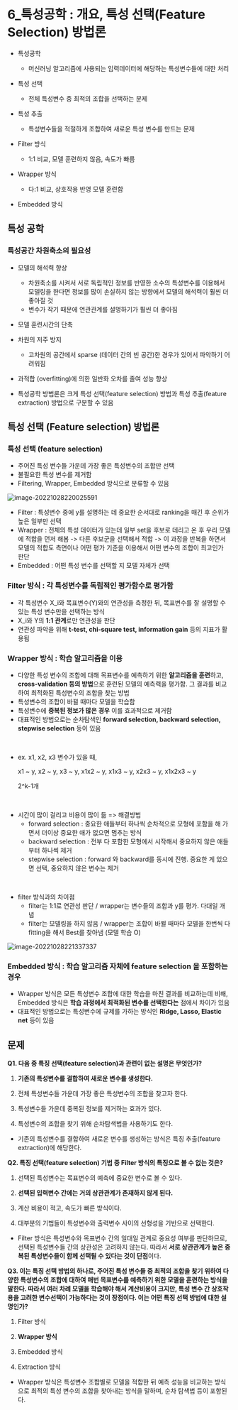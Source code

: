 # 6_특성공학 : 개요, 특성 선택(Feature Selection) 방법론

- 특성공학
  - 머신러닝 알고리즘에 사용되는 입력데이터에 해당하는 특성변수들에 대한 처리



- 특성 선택
  - 전체 특성변수 중 최적의 조합을 선택하는 문제



- 특성 추출
  -  특성변수들을 적절하게 조합하여 새로운 특성 변수를 만드는 문제 



- Filter 방식
  - 1:1 비교, 모델 훈련하지 않음, 속도가 빠름
- Wrapper 방식
  - 다:1 비교, 상호작용 반영 모델 훈련함
- Embedded 방식



## 특성 공학

### 특성공간 차원축소의 필요성

- 모델의 해석력 향상
  -  차원축소를 시켜서 서로 독립적인 정보를 반영한 소수의 특성변수를 이용해서 모델링을 한다면 정보를 많이 손실하지 않는 방향에서 모델의 해석력이 훨씬 더 좋아질 것
  - 변수가 작기 때문에 연관관계를 설명하기가 훨씬 더 좋아짐
- 모델 훈련시간의 단축
- 차원의 저주 방지
  - 고차원의 공간에서 sparse (데이터 간의 빈 공간)한 경우가 있어서 파악하기 어려워짐
- 과적합 (overfitting)에 의한 일반화 오차를 줄여 성능 향상



- 특성공학 방법론은 크게 특성 선택(feature selection) 방법과 특성 추출(feature extraction) 방법으로 구분할 수 있음



## 특성 선택 (Feature selection) 방법론

### 특성 선택 (feature selection)

- 주어진 특성 변수들 가운데 가장 좋은 특성변수의 조합만 선택
- 불필요한 특성 변수를 제거함
- Filtering, Wrapper, Embedded 방식으로 분류할 수 있음



![image-20221028220025591](C:/Users/yes47/AppData/Roaming/Typora/typora-user-images/image-20221028220025591.png)

- Filter : 특성변수 중에 y를 설명하는 데 중요한 순서대로 ranking을 매긴 후 순위가 높은 일부만 선택
- Wrapper : 전체의 특성 데이터가 있는데 일부 set을 후보로 데리고 온 후 우리 모델에 적합을 먼저 해봄 -> 다른 후보군을 선택해서 적합 -> 이 과정을 반복을 하면서 모델의 적합도 측면이나 어떤 평가 기준을 이용해서 어떤 변수의 조합이 최고인가 판단
- Embedded : 어떤 특성 변수를 선택할 지 모델 자체가 선택 



### Filter 방식 : 각 특성변수를 독립적인 평가함수로 평가함

- 각 특성변수 X_i와 목표변수(Y)와의 연관성을 측정한 뒤, 목표변수를 잘 설명할 수 있는 특성 변수만을 선택하는 방식
- X_i와 Y의 **1:1 관계**로만 연관성을 판단
- 연관성 파악을 위해 **t-test, chi-square test, information gain** 등의 지표가 활용됨





### Wrapper 방식 : 학습 알고리즘을 이용

- 다양한 특성 변수의 조합에 대해 목표변수를 예측하기 위한 **알고리즘을 훈련**하고, **cross-validation 등의 방법**으로 훈련된 모델의 예측력을 평가함. 그 결과를 비교하여 최적화된 특성변수의 조합을 찾는 방법
- 특성변수의 조합이 바뀔 때마다 모델을 학습함
- 특성변수에 **중복된 정보가 많은 경우** 이를 효과적으로 제거함
- 대표적인 방법으로는 순차탐색인 **forward selection, backward selection, stepwise selection** 등이 있음

<br>

- ex. x1, x2, x3 변수가 있을 때,

  x1 ~ y, x2 ~ y, x3 ~ y, x1x2 ~ y, x1x3 ~ y, x2x3 ~ y, x1x2x3 ~ y

  2^k-1개

<br>

- 시간이 많이 걸리고 비용이 많이 듦 => 해결방법
  - forward selection : 중요한 애들부터 하나씩 순차적으로 모형에 포함을 해 가면서 더이상 중요한 애가 없으면 멈추는 방식
  - backward selection : 전부 다 포함한 모형에서 시작해서 중요하지 않은 애들부터 하나씩 제거
  - stepwise selection : forward 와 backward를 동시에 진행. 중요한 게 있으면 선택, 중요하지 않은 변수는 제거 

<br>

- filter 방식과의 차이점
  - filter는 1:1로 연관성 판단 / wrapper는 변수들의 조합과 y를 평가. 다대일 개념
  - filter는 모델링을 하지 않음 / wrapper는 조합이 바뀔 때마다 모델을 한번씩 다 fitting을 해서 Best를 찾아냄 (모델 학습 O)



![image-20221028221337337](C:/Users/yes47/AppData/Roaming/Typora/typora-user-images/image-20221028221337337.png)





### Embedded 방식 : 학습 알고리즘 자체에 feature selection 을 포함하는 경우

- Wrapper 방식은 모든 특성변수 조합에 대한 학습을 마친 결과를 비교하는데 비해, Embedded 방식은 **학습 과정에서 최적화된 변수를 선택한다는** 점에서 차이가 있음
- 대표적인 방법으로는 특성변수에 규제를 가하는 방식인 **Ridge, Lasso, Elastic net** 등이 있음





## 문제

**Q1. 다음 중 특징 선택(feature selection)과 관련이 없는 설명은 무엇인가?**

1. **기존의 특성변수를 결합하여 새로운 변수를 생성한다.** 

2. 전체 특성변수들 가운데 가장 좋은 특성변수의 조합을 찾고자 한다.

3. 특성변수들 가운데 중복된 정보를 제거하는 효과가 있다.

4. 특성변수의 조합을 찾기 위해 순차탐색법을 사용하기도 한다.



- 기존의 특성변수를 결합하여 새로운 변수를 생성하는 방식은 특징 추출(feature extraction)에 해당한다.



**Q2. 특징 선택(feature selection) 기법 중 Filter 방식의 특징으로 볼 수 없는 것은?**

1. 선택된 특성변수는 목표변수의 예측에 중요한 변수로 볼 수 있다.

2. **선택된 입력변수 간에는 거의 상관관계가 존재하지 않게 된다.** 

3. 계산 비용이 적고, 속도가 빠른 방식이다.

4. 대부분의 기법들이 특성변수와 출력변수 사이의 선형성을 기반으로 선택한다.



- Filter 방식은 특성변수와 목표변수 간의 일대일 관계로 중요성 여부를 판단하므로, 선택된 특성변수들 간의 상관성은 고려하지 않는다. 따라서 **서로 상관관계가 높은 중복된 특성변수들이 함께 선택될 수 있다는 것이 단점**이다.



**Q3. 이는 특징 선택 방법의 하나로, 주어진 특성 변수들 중 최적의 조합을 찾기 위하여 다양한 특성변수의 조합에 대하여 매번 목표변수를 예측하기 위한 모델을 훈련하는 방식을 말한다. 따라서 여러 차례 모델을 학습해야 해서 계산비용이 크지만, 특성 변수 간 상호작용을 고려한 변수선택이 가능하다는 것이 장점이다. 이는 어떤 특징 선택 방법에 대한 설명인가?**

1. Filter 방식

2. **Wrapper 방식**

3. Embedded 방식

4. Extraction 방식



- Wrapper 방식은 특성변수 조합별로 모델을 적합한 뒤 예측 성능을 비교하는 방식으로 최적의 특성 변수의 조합을 찾아내는 방식을 말하며, 순차 탐색법 등이 포함된다.